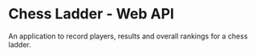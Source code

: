 # Chess Ladder - Web API #

An application to record players, results and overall rankings for a chess ladder.
